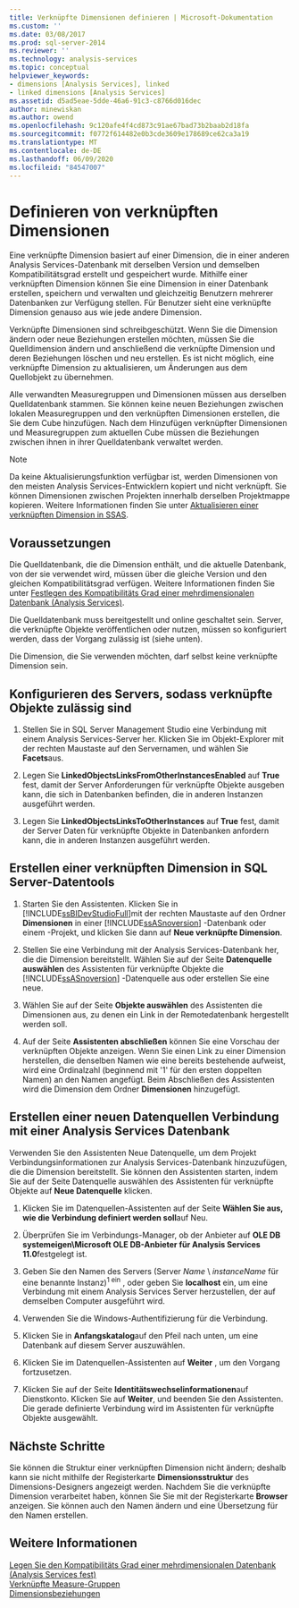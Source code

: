 ```yaml
---
title: Verknüpfte Dimensionen definieren | Microsoft-Dokumentation
ms.custom: ''
ms.date: 03/08/2017
ms.prod: sql-server-2014
ms.reviewer: ''
ms.technology: analysis-services
ms.topic: conceptual
helpviewer_keywords:
- dimensions [Analysis Services], linked
- linked dimensions [Analysis Services]
ms.assetid: d5ad5eae-5dde-46a6-91c3-c8766d016dec
author: minewiskan
ms.author: owend
ms.openlocfilehash: 9c120afe4f4cd873c91ae67bad73b2baab2d18fa
ms.sourcegitcommit: f0772f614482e0b3cde3609e178689ce62ca3a19
ms.translationtype: MT
ms.contentlocale: de-DE
ms.lasthandoff: 06/09/2020
ms.locfileid: "84547007"
---
```

# <a name="define-linked-dimensions"></a>Definieren von verknüpften Dimensionen
  Eine verknüpfte Dimension basiert auf einer Dimension, die in einer anderen Analysis Services-Datenbank mit derselben Version und demselben Kompatibilitätsgrad erstellt und gespeichert wurde. Mithilfe einer verknüpften Dimension können Sie eine Dimension in einer Datenbank erstellen, speichern und verwalten und gleichzeitig Benutzern mehrerer Datenbanken zur Verfügung stellen. Für Benutzer sieht eine verknüpfte Dimension genauso aus wie jede andere Dimension.  
  
 Verknüpfte Dimensionen sind schreibgeschützt. Wenn Sie die Dimension ändern oder neue Beziehungen erstellen möchten, müssen Sie die Quelldimension ändern und anschließend die verknüpfte Dimension und deren Beziehungen löschen und neu erstellen. Es ist nicht möglich, eine verknüpfte Dimension zu aktualisieren, um Änderungen aus dem Quellobjekt zu übernehmen.  
  
 Alle verwandten Measuregruppen und Dimensionen müssen aus derselben Quelldatenbank stammen. Sie können keine neuen Beziehungen zwischen lokalen Measuregruppen und den verknüpften Dimensionen erstellen, die Sie dem Cube hinzufügen. Nach dem Hinzufügen verknüpfter Dimensionen und Measuregruppen zum aktuellen Cube müssen die Beziehungen zwischen ihnen in ihrer Quelldatenbank verwaltet werden.  
  
> [!NOTE]  
>  Da keine Aktualisierungsfunktion verfügbar ist, werden Dimensionen von den meisten Analysis Services-Entwicklern kopiert und nicht verknüpft. Sie können Dimensionen zwischen Projekten innerhalb derselben Projektmappe kopieren. Weitere Informationen finden Sie unter [Aktualisieren einer verknüpften Dimension in SSAS](http://sqlblog.com/blogs/marco_russo/archive/2006/09/12/refresh-of-a-linked-dimension-in-ssas.aspx).  
  
## <a name="prerequisites"></a>Voraussetzungen  
 Die Quelldatenbank, die die Dimension enthält, und die aktuelle Datenbank, von der sie verwendet wird, müssen über die gleiche Version und den gleichen Kompatibilitätsgrad verfügen. Weitere Informationen finden Sie unter [Festlegen des Kompatibilitäts Grad einer mehrdimensionalen Datenbank &#40;Analysis Services&#41;](compatibility-level-of-a-multidimensional-database-analysis-services.md).  
  
 Die Quelldatenbank muss bereitgestellt und online geschaltet sein. Server, die verknüpfte Objekte veröffentlichen oder nutzen, müssen so konfiguriert werden, dass der Vorgang zulässig ist (siehe unten).  
  
 Die Dimension, die Sie verwenden möchten, darf selbst keine verknüpfte Dimension sein.  
  
## <a name="configure-server-to-allow-linked-objects"></a>Konfigurieren des Servers, sodass verknüpfte Objekte zulässig sind  
  
1.  Stellen Sie in SQL Server Management Studio eine Verbindung mit einem Analysis Services-Server her. Klicken Sie im Objekt-Explorer mit der rechten Maustaste auf den Servernamen, und wählen Sie **Facets**aus.  
  
2.  Legen Sie **LinkedObjectsLinksFromOtherInstancesEnabled** auf **True** fest, damit der Server Anforderungen für verknüpfte Objekte ausgeben kann, die sich in Datenbanken befinden, die in anderen Instanzen ausgeführt werden.  
  
3.  Legen Sie **LinkedObjectsLinksToOtherInstances** auf **True** fest, damit der Server Daten für verknüpfte Objekte in Datenbanken anfordern kann, die in anderen Instanzen ausgeführt werden.  
  
## <a name="create-a-linked-dimension-in-sql-server-data-tools"></a>Erstellen einer verknüpften Dimension in SQL Server-Datentools  
  
1.  Starten Sie den Assistenten. Klicken Sie in [!INCLUDE[ssBIDevStudioFull](../../includes/ssbidevstudiofull-md.md)]mit der rechten Maustaste auf den Ordner **Dimensionen** in einer [!INCLUDE[ssASnoversion](../../includes/ssasnoversion-md.md)] -Datenbank oder einem -Projekt, und klicken Sie dann auf **Neue verknüpfte Dimension**.  
  
2.  Stellen Sie eine Verbindung mit der Analysis Services-Datenbank her, die die Dimension bereitstellt. Wählen Sie auf der Seite **Datenquelle auswählen** des Assistenten für verknüpfte Objekte die [!INCLUDE[ssASnoversion](../../includes/ssasnoversion-md.md)] -Datenquelle aus oder erstellen Sie eine neue.  
  
3.  Wählen Sie auf der Seite **Objekte auswählen** des Assistenten die Dimensionen aus, zu denen ein Link in der Remotedatenbank hergestellt werden soll.  
  
4.  Auf der Seite **Assistenten abschließen** können Sie eine Vorschau der verknüpften Objekte anzeigen. Wenn Sie einen Link zu einer Dimension herstellen, die denselben Namen wie eine bereits bestehende aufweist, wird eine Ordinalzahl (beginnend mit '1' für den ersten doppelten Namen) an den Namen angefügt. Beim Abschließen des Assistenten wird die Dimension dem Ordner **Dimensionen** hinzugefügt.  
  
##  <a name="create-a-new-data-source-connection-to-an-analysis-services-database"></a><a name="bkmk_CreateNew"></a>Erstellen einer neuen Datenquellen Verbindung mit einer Analysis Services Datenbank  
 Verwenden Sie den Assistenten Neue Datenquelle, um dem Projekt Verbindungsinformationen zur Analysis Services-Datenbank hinzuzufügen, die die Dimension bereitstellt. Sie können den Assistenten starten, indem Sie auf der Seite Datenquelle auswählen des Assistenten für verknüpfte Objekte auf **Neue Datenquelle** klicken.  
  
1.  Klicken Sie im Datenquellen-Assistenten auf der Seite **Wählen Sie aus, wie die Verbindung definiert werden soll**auf Neu.  
  
2.  Überprüfen Sie im Verbindungs-Manager, ob der Anbieter auf **OLE DB systemeigen\Microsoft OLE DB-Anbieter für Analysis Services 11.0**festgelegt ist.  
  
3.  Geben Sie den Namen des Servers (Server *Name* \\ *instanceName* für eine benannte Instanz)<sup>1 ein</sup> , oder geben Sie **localhost** ein, um eine Verbindung mit einem Analysis Services Server herzustellen, der auf demselben Computer ausgeführt wird.  
  
4.  Verwenden Sie die Windows-Authentifizierung für die Verbindung.  
  
5.  Klicken Sie in **Anfangskatalog**auf den Pfeil nach unten, um eine Datenbank auf diesem Server auszuwählen.  
  
6.  Klicken Sie im Datenquellen-Assistenten auf **Weiter** , um den Vorgang fortzusetzen.  
  
7.  Klicken Sie auf der Seite **Identitätswechselinformationen**auf Dienstkonto. Klicken Sie auf **Weiter**, und beenden Sie den Assistenten. Die gerade definierte Verbindung wird im Assistenten für verknüpfte Objekte ausgewählt.  
  
## <a name="next-steps"></a>Nächste Schritte  
 Sie können die Struktur einer verknüpften Dimension nicht ändern; deshalb kann sie nicht mithilfe der Registerkarte **Dimensionsstruktur** des Dimensions-Designers angezeigt werden. Nachdem Sie die verknüpfte Dimension verarbeitet haben, können Sie Sie mit der Registerkarte **Browser** anzeigen. Sie können auch den Namen ändern und eine Übersetzung für den Namen erstellen.  
  
## <a name="see-also"></a>Weitere Informationen  
 [Legen Sie den Kompatibilitäts Grad einer mehrdimensionalen Datenbank &#40;Analysis Services fest&#41;](compatibility-level-of-a-multidimensional-database-analysis-services.md)   
 [Verknüpfte Measure-Gruppen](linked-measure-groups.md)   
 [Dimensionsbeziehungen](../multidimensional-models-olap-logical-cube-objects/dimension-relationships.md)  
  
  
